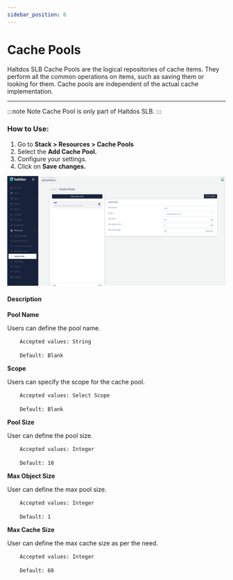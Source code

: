 ```yaml
---
sidebar_position: 6
---
```


# Cache Pools

Haltdos  SLB Cache Pools are the logical repositories of cache items. They perform all the common operations on items, such as saving them or looking for them. Cache pools are independent of the actual cache implementation.

---


:::note Note
Cache Pool is only part of Haltdos SLB.
:::

### How to Use:

1. Go to **Stack > Resources > Cache Pools**
2.  Select the **Add Cache Pool.**
3. Configure your settings. 
4. Click on **Save changes.**

![cache](/img/platform/v7/docs/cachepool_newui.png)

#### Description 

**Pool Name**

Users can define the pool name.

```
    Accepted values: String

    Default: Blank 
```


**Scope**

Users can specify the scope for the cache pool.

```
    Accepted values: Select Scope

    Default: Blank 
```


**Pool Size**

User can define the pool size.

```
    Accepted values: Integer

    Default: 10 
```


**Max Object Size**

User can define the max pool size.

```
    Accepted values: Integer

    Default: 1 
```


**Max Cache Size**

User can define the max cache size as per the need.

```
    Accepted values: Integer

    Default: 60 
```


